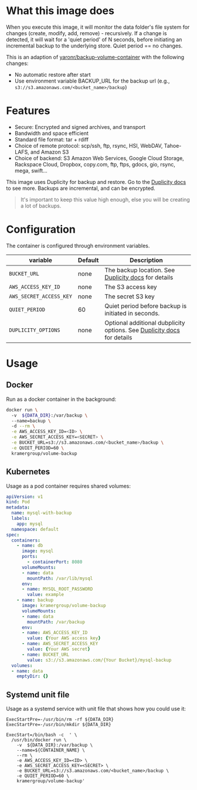 # What this image does

When you execute this image, it will monitor the data folder's file system for changes (create, modify, add, remove) - recursively.
If a change is detected, it will wait for a 'quiet period' of N seconds, before initiating an incremental backup to the underlying store. Quiet period == no changes.

This is an adaption of [yaronr/backup-volume-container](https://hub.docker.com/r/yaronr/backup-volume-container/) with the following changes:

- No automatic restore after start
- Use environment variable BACKUP_URL for the backup url (e.g., `s3://s3.amazonaws.com/<bucket_name>/backup`)

# Features

- Secure: Encrypted and signed archives, and transport
- Bandwidth and space efficient
- Standard file format: tar + rdiff
- Choice of remote protocol: scp/ssh, ftp, rsync, HSI, WebDAV, Tahoe-LAFS, and Amazon S3
- Choice of backend: S3 Amazon Web Services, Google Cloud Storage, Rackspace Cloud, Dropbox, copy.com, ftp, ftps, gdocs, gio, rsync, mega, swift...

This image uses Duplicity for backup and restore. Go to the [Duplicity docs](http://duplicity.nongnu.org/) to see more.
Backups are incremental, and can be encrypted.

> It's important to keep this value high enough, else you will be creating a lot of backups.

# Configuration

The container is configured through environment variables.

| variable                | Default | Description                                                                                            |
| ----------------------- | ------- | ------------------------------------------------------------------------------------------------------ |
| `BUCKET_URL`            | none    | The backup location. See [Duplicity docs](http://duplicity.nongnu.org/) for details                    |
| `AWS_ACCESS_KEY_ID`     | none    | The S3 access key                                                                                      |
| `AWS_SECRET_ACCESS_KEY` | none    | The secret S3 key                                                                                      |
| `QUIET_PERIOD`          | 60      | Quiet period before backup is initiated in seconds.                                                    |
| `DUPLICITY_OPTIONS`     | none    | Optional additional dubplicity options. See [Duplicity docs](http://duplicity.nongnu.org/) for details |

# Usage

## Docker

Run as a docker container in the background:

```bash
docker run \     
  -v  ${DATA_DIR}:/var/backup \  
  --name=backup \  
  -d --rm \
  -e AWS_ACCESS_KEY_ID=<ID> \
  -e AWS_SECRET_ACCESS_KEY=<SECRET> \
  -e BUCKET_URL=s3://s3.amazonaws.com/<bucket_name>/backup \
  -e QUIET_PERIOD=60 \
  kramergroup/volume-backup
```

## Kubernetes

Usage as a pod container requires shared volumes:

```yaml
apiVersion: v1
kind: Pod
metadata:
  name: mysql-with-backup
  labels:
    app: mysql
  namespace: default
spec:
  containers:
    - name: db
      image: mysql
      ports:
        - containerPort: 8080
      volumeMounts:
      - name: data
        mountPath: /var/lib/mysql
      env:
      - name: MYSQL_ROOT_PASSWORD
        value: example
    - name: backup
      image: kramergroup/volume-backup
      volumeMounts:
      - name: data
        mountPath: /var/backup
      env:
      - name: AWS_ACCESS_KEY_ID
        value: {Your AWS access key}
      - name: AWS_SECRET_ACCESS_KEY
        value: {Your AWS secret}
      - name: BUCKET_URL
        value: s3://s3.amazonaws.com/{Your Bucket}/mysql-backup
  volumes:
  - name: data
    emptyDir: {}
```

## Systemd unit file

Usage as a systemd service with unit file that shows how you could use it:

```
ExecStartPre=-/usr/bin/rm -rf ${DATA_DIR}
ExecStartPre=-/usr/bin/mkdir ${DATA_DIR}

ExecStart=/bin/bash -c  ' \     
  /usr/bin/docker run \     
    -v  ${DATA_DIR}:/var/backup \  
    --name=${CONTAINER_NAME} \  
    --rm \
    -e AWS_ACCESS_KEY_ID=<ID> \
    -e AWS_SECRET_ACCESS_KEY=<SECRET> \
    -e BUCKET_URL=s3://s3.amazonaws.com/<bucket_name>/backup \
    -e QUIET_PERIOD=60 \
    kramergroup/volume-backup'
```
